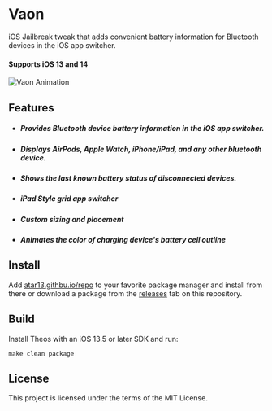 # Vaon
iOS Jailbreak tweak that adds convenient battery information for Bluetooth devices in the iOS app switcher.
#### Supports iOS 13 and 14

 ![Vaon Animation](./assets/Vaon_animation.gif)

## Features
- ##### Provides Bluetooth device battery information in the iOS app switcher. 
- ##### Displays AirPods, Apple Watch, iPhone/iPad, and any other bluetooth device. 
- ##### Shows the last known battery status of disconnected devices.    
- ##### iPad Style grid app switcher
- ##### Custom sizing and placement
- ##### Animates the color of charging device's battery cell outline

## Install
 
Add [atar13.githbu.io/repo](https:/atar13.github.io/repo) to your favorite package manager and install from there or download a package from the [releases](https://github.com/atar13/Vaon/releases) tab on this repository. 

## Build
Install Theos with an iOS 13.5 or later SDK and run: 

 ```make clean package```

## License

This project is licensed under the terms of the MIT License. 
